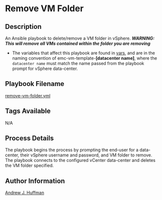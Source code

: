 # Remove VM Folder
## Description
An Ansible playbook to delete/remove a VM folder in vSphere.  ***WARNING: This will remove all VMs contained within the folder you are removing***

* The variables that affect this playbook are found in [vars](vars), and are in the naming convention of emc-vm-template-**[datacenter name]**, where the `datacenter name` must match the name passed from the playbook prompt for vSphere data-center.  

## Playbook Filename
[remove-vm-folder.yml](remove-vm-folder.yml)
## Tags Available
N/A
## Process Details
The playbook begins the process by prompting the end-user for a data-center, their vSphere username and password, and VM folder to remove.  The playbook connects to the configured vCenter data-center and deletes the VM folder specified.
## Author Information
[Andrew J. Huffman](mailto:ahuffman@redhat.com)
